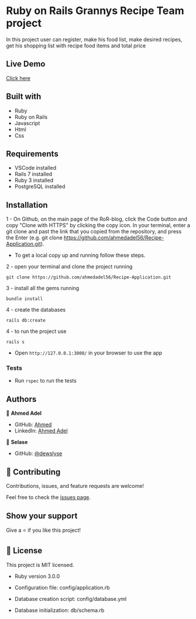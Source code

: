 # Ruby on Rails Grannys Recipe Team project
In this project user can register, make his food list, make desired recipes, get his shopping list with recipe food items and total price 

## Live Demo
[Click here](https://desolate-wave-71779.herokuapp.com/)
## Built with
- Ruby
- Ruby on Rails
- Javascript
- Html
- Css

## Requirements
- VSCode installed
- Rails 7 installed
- Ruby 3 installed
- PostgreSQL installed
  
## Installation
1 - On Github, on the main page of the RoR-blog, click the Code button and copy "Clone with HTTPS" by clicking the copy icon.
In your terminal, enter a git clone and past the link that you copied from the repository, and press the   Enter
(e.g. git clone https://github.com/ahmedadel56/Recipe-Application.git).

- To get a local copy up and running follow these steps.

2 - open your terminal and clone the project running 

`git clone https://github.com/ahmedadel56/Recipe-Application.git`

3 - install all the gems running

`bundle install`

4 - create the databases

`rails db:create`

4 - to run the project use

`rails s`

- Open `http://127.0.0.1:3000/` in your browser to use the app

### Tests
- Run `rspec` to run the tests


## Authors

👤 **Ahmed Adel**
- GitHub: [Ahmed](https://github.com/ahmedadel56)
- LinkedIn: [Ahmed Adel](https://www.linkedin.com/in/ahmed-adel56/)

👤 **Selase**
- GitHub: [@dewslyse](https://github.com/dewslyse)

## 🤝 Contributing

Contributions, issues, and feature requests are welcome!

Feel free to check the [issues page](../../issues/).

## Show your support

Give a ⭐️ if you like this project!


## 📝 License

This project is MIT licensed.


* Ruby version 3.0.0

* Configuration file: config/application.rb

* Database creation script: config/database.yml

* Database initialization: db/schema.rb
